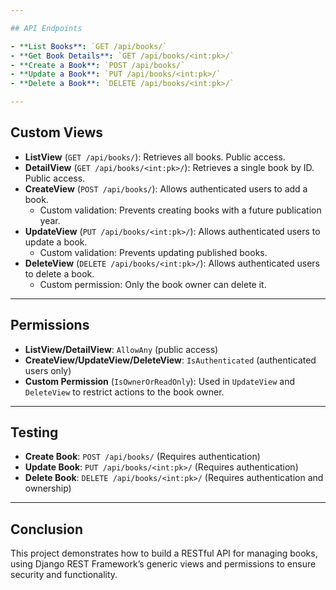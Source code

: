 ```yaml
---

## API Endpoints

- **List Books**: `GET /api/books/`
- **Get Book Details**: `GET /api/books/<int:pk>/`
- **Create a Book**: `POST /api/books/`
- **Update a Book**: `PUT /api/books/<int:pk>/`
- **Delete a Book**: `DELETE /api/books/<int:pk>/`

---
```


## Custom Views

- **ListView** (`GET /api/books/`): Retrieves all books. Public access.
- **DetailView** (`GET /api/books/<int:pk>/`): Retrieves a single book by ID. Public access.
- **CreateView** (`POST /api/books/`): Allows authenticated users to add a book.
    - Custom validation: Prevents creating books with a future publication year.
- **UpdateView** (`PUT /api/books/<int:pk>/`): Allows authenticated users to update a book.
    - Custom validation: Prevents updating published books.
- **DeleteView** (`DELETE /api/books/<int:pk>/`): Allows authenticated users to delete a book.
    - Custom permission: Only the book owner can delete it.

---

## Permissions

- **ListView/DetailView**: `AllowAny` (public access)
- **CreateView/UpdateView/DeleteView**: `IsAuthenticated` (authenticated users only)
- **Custom Permission** (`IsOwnerOrReadOnly`): Used in `UpdateView` and `DeleteView` to restrict actions to the book owner.

---

## Testing

- **Create Book**: `POST /api/books/` (Requires authentication)
- **Update Book**: `PUT /api/books/<int:pk>/` (Requires authentication)
- **Delete Book**: `DELETE /api/books/<int:pk>/` (Requires authentication and ownership)

---

## Conclusion

This project demonstrates how to build a RESTful API for managing books, using Django REST Framework’s generic views and permissions to ensure security and functionality.
